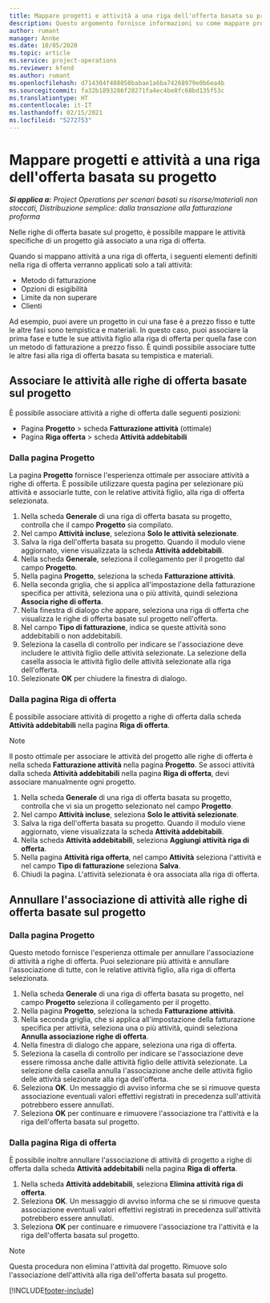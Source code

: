 ```yaml
---
title: Mappare progetti e attività a una riga dell'offerta basata su progetto
description: Questo argomento fornisce informazioni su come mappare progetti e attività a una riga di attività basata sul progetto.
author: rumant
manager: Annbe
ms.date: 10/05/2020
ms.topic: article
ms.service: project-operations
ms.reviewer: kfend
ms.author: rumant
ms.openlocfilehash: d714304f408050babae1a6ba74268979e0b6ea4b
ms.sourcegitcommit: fa32b1893286f20271fa4ec4be8fc68bd135f53c
ms.translationtype: HT
ms.contentlocale: it-IT
ms.lasthandoff: 02/15/2021
ms.locfileid: "5272753"
---
```

# <a name="map-projects-and-tasks-to-a-project-based-quote-line"></a>Mappare progetti e attività a una riga dell'offerta basata su progetto

_**Si applica a:** Project Operations per scenari basati su risorse/materiali non stoccati, Distribuzione semplice: dalla transazione alla fatturazione proforma_

Nelle righe di offerta basate sul progetto, è possibile mappare le attività specifiche di un progetto già associato a una riga di offerta.

Quando si mappano attività a una riga di offerta, i seguenti elementi definiti nella riga di offerta verranno applicati solo a tali attività:

- Metodo di fatturazione
- Opzioni di esigibilità
- Limite da non superare
- Clienti

Ad esempio, puoi avere un progetto in cui una fase è a prezzo fisso e tutte le altre fasi sono tempistica e materiali. In questo caso, puoi associare la prima fase e tutte le sue attività figlio alla riga di offerta per quella fase con un metodo di fatturazione a prezzo fisso. È quindi possibile associare tutte le altre fasi alla riga di offerta basata su tempistica e materiali.

## <a name="associate-tasks-to-project-based-quote-lines"></a>Associare le attività alle righe di offerta basate sul progetto

È possibile associare attività a righe di offerta dalle seguenti posizioni:

- Pagina **Progetto** > scheda **Fatturazione attività** (ottimale)
- Pagina **Riga offerta** > scheda **Attività addebitabili** 

### <a name="from-the-project-page"></a>Dalla pagina Progetto

La pagina **Progetto** fornisce l'esperienza ottimale per associare attività a righe di offerta. È possibile utilizzare questa pagina per selezionare più attività e associarle tutte, con le relative attività figlio, alla riga di offerta selezionata.

1. Nella scheda **Generale** di una riga di offerta basata su progetto, controlla che il campo **Progetto** sia compilato.
2. Nel campo **Attività incluse**, seleziona **Solo le attività selezionate**.
3. Salva la riga dell'offerta basata su progetto. Quando il modulo viene aggiornato, viene visualizzata la scheda **Attività addebitabili**.
4. Nella scheda **Generale**, seleziona il collegamento per il progetto dal campo **Progetto**.
5. Nella pagina **Progetto**, seleziona la scheda **Fatturazione attività**.
6. Nella seconda griglia, che si applica all'impostazione della fatturazione specifica per attività, seleziona una o più attività, quindi seleziona **Associa righe di offerta**.
7. Nella finestra di dialogo che appare, seleziona una riga di offerta che visualizza le righe di offerta basate sul progetto nell'offerta.
8. Nel campo **Tipo di fatturazione**, indica se queste attività sono addebitabili o non addebitabili.
9. Seleziona la casella di controllo per indicare se l'associazione deve includere le attività figlio delle attività selezionate. La selezione della casella associa le attività figlio delle attività selezionate alla riga dell'offerta.
10. Selezionate **OK** per chiudere la finestra di dialogo.

### <a name="from-the-quote-line-page"></a>Dalla pagina Riga di offerta

È possibile associare attività di progetto a righe di offerta dalla scheda **Attività addebitabili** nella pagina **Riga di offerta**.

>[!NOTE]
>Il posto ottimale per associare le attività del progetto alle righe di offerta è nella scheda **Fatturazione attività** nella pagina **Progetto**. Se associ attività dalla scheda **Attività addebitabili** nella pagina **Riga di offerta**, devi associare manualmente ogni progetto.

1. Nella scheda **Generale** di una riga di offerta basata su progetto, controlla che vi sia un progetto selezionato nel campo **Progetto**.
2. Nel campo **Attività incluse**, seleziona **Solo le attività selezionate**.
3. Salva la riga dell'offerta basata su progetto. Quando il modulo viene aggiornato, viene visualizzata la scheda **Attività addebitabili**.
4. Nella scheda **Attività addebitabili**, seleziona **Aggiungi attività riga di offerta**.
5. Nella pagina **Attività riga offerta**, nel campo **Attività** seleziona l'attività e nel campo **Tipo di fatturazione** seleziona **Salva**. 
6. Chiudi la pagina. L'attività selezionata è ora associata alla riga di offerta.

## <a name="disassociate-tasks-from-projectbased-quote-lines"></a>Annullare l'associazione di attività alle righe di offerta basate sul progetto

### <a name="from-the-project-page"></a>Dalla pagina Progetto

Questo metodo fornisce l'esperienza ottimale per annullare l'associazione di attività a righe di offerta. Puoi selezionare più attività e annullare l'associazione di tutte, con le relative attività figlio, alla riga di offerta selezionata.

1. Nella scheda **Generale** di una riga di offerta basata su progetto, nel campo **Progetto** seleziona il collegamento per il progetto.
2. Nella pagina **Progetto**, seleziona la scheda **Fatturazione attività**.
3. Nella seconda griglia, che si applica all'impostazione della fatturazione specifica per attività, seleziona una o più attività, quindi seleziona **Annulla associazione righe di offerta**.
4. Nella finestra di dialogo che appare, seleziona una riga di offerta.
5. Seleziona la casella di controllo per indicare se l'associazione deve essere rimossa anche dalle attività figlio delle attività selezionate. La selezione della casella annulla l'associazione anche delle attività figlio delle attività selezionate alla riga dell'offerta.
6. Seleziona **OK**. Un messaggio di avviso informa che se si rimuove questa associazione eventuali valori effettivi registrati in precedenza sull'attività potrebbero essere annullati. 
7. Seleziona **OK** per continuare e rimuovere l'associazione tra l'attività e la riga dell'offerta basata sul progetto.

### <a name="from-the-quote-line-page"></a>Dalla pagina Riga di offerta

È possibile inoltre annullare l'associazione di attività di progetto a righe di offerta dalla scheda **Attività addebitabili** nella pagina **Riga di offerta**.

1. Nella scheda **Attività addebitabili**, seleziona **Elimina attività riga di offerta**.
2. Seleziona **OK**. Un messaggio di avviso informa che se si rimuove questa associazione eventuali valori effettivi registrati in precedenza sull'attività potrebbero essere annullati. 
3. Seleziona **OK** per continuare e rimuovere l'associazione tra l'attività e la riga dell'offerta basata sul progetto.

>[!NOTE]
> Questa procedura non elimina l'attività dal progetto. Rimuove solo l'associazione dell'attività alla riga dell'offerta basata sul progetto.


[!INCLUDE[footer-include](../../includes/footer-banner.md)]